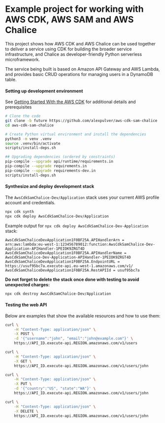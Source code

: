 # Example project for working with AWS CDK, AWS SAM and AWS Chalice

This project shows how AWS CDK and AWS Chalice can be used
together to deliver a service using CDK for building the broader service
infrastructure, and Chalice as developer-friendly Python serverless 
microframework.

The service being built is based on Amazon API Gateway and AWS Lambda, 
and provides basic CRUD operations for managing users in a DynamoDB table.

#### Setting up development environment

See [Getting Started With the AWS CDK](https://docs.aws.amazon.com/cdk/latest/guide/getting_started.html)
for additional details and prerequisites

```bash
# Clone the code
git clone -b future https://github.com/alexpulver/aws-cdk-sam-chalice
cd aws-cdk-sam-chalice

# Create Python virtual environment and install the dependencies
python3 -m venv .venv
source .venv/bin/activate
scripts/install-deps.sh

## Upgrading dependencies (ordered by constraints)
pip-compile --upgrade api/runtime/requirements.in
pip-compile --upgrade requirements.in
pip-compile --upgrade requirements-dev.in
scripts/install-deps.sh
```

#### Synthesize and deploy development stack

The `AwsCdkSamChalice-Dev/Application` stack uses your current AWS profile account and credentials.

```bash
npx cdk synth
npx cdk deploy AwsCdkSamChalice-Dev/Application
```

Example output for `npx cdk deploy AwsCdkSamChalice-Dev-Application` stack:

```text
AwsCdkSamChaliceDevApplication1F0BF25A.APIHandlerArn = arn:aws:lambda:eu-west-1:123456789012:function:AwsCdkSamChalice-Dev-Application-APIHandler-1PEIOK9ZRGT4D
AwsCdkSamChaliceDevApplication1F0BF25A.APIHandlerName = AwsCdkSamChalice-Dev-Application-APIHandler-1PEIOK9ZRGT4D
AwsCdkSamChaliceDevApplication1F0BF25A.EndpointURL = https://usuf95bc7a.execute-api.eu-west-1.amazonaws.com/v1/
AwsCdkSamChaliceDevApplication1F0BF25A.RestAPIId = usuf95bc7a
```

**Do not forget to delete the stack once done with testing to avoid unexpected
charges:**
```bash
npx cdk destroy AwsCdkSamChalice-Dev/Application
```

#### Testing the web API

Below are examples that show the available resources and how to use them:

```bash
curl \
    -H "Content-Type: application/json" \
    -X POST \
    -d '{"username":"john", "email":"john@example.com"}' \
    https://API_ID.execute-api.REGION.amazonaws.com/v1/users

curl \
    -H "Content-Type: application/json" \
    -X GET \
    https://API_ID.execute-api.REGION.amazonaws.com/v1/users/john

curl \
    -H "Content-Type: application/json" \
    -X PUT \
    -d '{"country":"US", "state":"WA"}' \
    https://API_ID.execute-api.REGION.amazonaws.com/v1/users/john

curl \
    -H "Content-Type: application/json" \
    -X DELETE \
    https://API_ID.execute-api.REGION.amazonaws.com/v1/users/john
```
